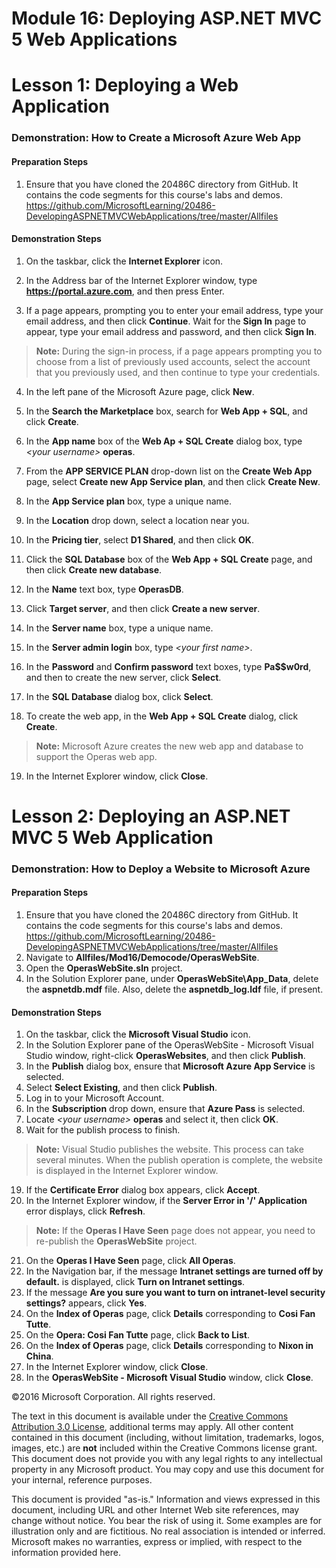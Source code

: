 # Module 16: Deploying ASP.NET MVC 5 Web Applications

# Lesson 1: Deploying a Web Application

### Demonstration: How to Create a Microsoft Azure Web App

#### Preparation Steps

1. Ensure that you have cloned the 20486C directory from GitHub. It contains the code segments for this course's labs and demos. https://github.com/MicrosoftLearning/20486-DevelopingASPNETMVCWebApplications/tree/master/Allfiles

#### Demonstration Steps

1. On the taskbar, click the **Internet Explorer** icon.

2. In the Address bar of the Internet Explorer window, type **https://portal.azure.com**, and then press Enter.
3. If a page appears, prompting you to enter your email address, type your email address, and then click **Continue**. Wait for the **Sign In** page to appear, type your email address and password, and then click **Sign In**.

  >**Note:** During the sign-in process, if a page appears prompting you to choose from a list of previously used accounts, select the account that you previously used, and then continue to type your credentials.


4. In the left pane of the Microsoft Azure page, click **New**.
5. In the **Search the Marketplace** box, search for **Web App + SQL**, and click **Create**.
6. In the **App name** box of the **Web Ap + SQL Create** dialog box, type _&lt;your username&gt;_ **operas**.

7. From the **APP SERVICE PLAN** drop-down list on the **Create Web App** page, select **Create new App Service plan**, and then click **Create New**.
8. In the **App Service plan** box, type a unique name.
9. In the **Location** drop down, select a location near you.
10. In the **Pricing tier**, select **D1 Shared**, and then click **OK**.

11. Click the **SQL Database** box of the **Web App + SQL Create** page, and then click **Create new database**.
12. In the **Name** text box, type **OperasDB**.
13. Click **Target server**, and then click **Create a new server**.
14. In the **Server name** box, type a unique name.
15. In the **Server admin login** box, type _&lt;your first name&gt;_.
16. In the **Password** and **Confirm password** text boxes, type **Pa$$w0rd**, and then to create the new server, click **Select**.
17. In the **SQL Database** dialog box, click **Select**.
18. To create the web app, in the **Web App + SQL Create** dialog, click **Create**.

  >**Note:** Microsoft Azure creates the new web app and database to support the Operas web app.

19. In the Internet Explorer window, click **Close**.

# Lesson 2: Deploying an ASP.NET MVC 5 Web Application

### Demonstration: How to Deploy a Website to Microsoft Azure

#### Preparation Steps

1. Ensure that you have cloned the 20486C directory from GitHub. It contains the code segments for this course's labs and demos. https://github.com/MicrosoftLearning/20486-DevelopingASPNETMVCWebApplications/tree/master/Allfiles 
2. Navigate to **Allfiles/Mod16/Democode/OperasWebSite**.
3. Open the **OperasWebSite.sln** project.
4. In the Solution Explorer pane, under **OperasWebSite\App\_Data**, delete the **aspnetdb.mdf** file. Also, delete the **aspnetdb\_log.ldf** file, if present.

#### Demonstration Steps

1. On the taskbar, click the **Microsoft Visual Studio** icon.
2. In the Solution Explorer pane of the OperasWebSite - Microsoft Visual Studio window, right-click **OperasWebsites**, and then click **Publish**.
3. In the **Publish** dialog box, ensure that **Microsoft Azure App Service** is selected.
4. Select **Select Existing**, and then click **Publish**.
5. Log in to your Microsoft Account.
6. In the **Subscription** drop down, ensure that **Azure Pass** is selected.
7. Locate  _&lt;your username&gt;_ **operas** and select it, then click **OK**.
8. Wait for the publish process to finish.

  >**Note:** Visual Studio publishes the website. This process can take several minutes. When the publish operation is complete, the website is displayed in the Internet Explorer window.

19. If the **Certificate Error** dialog box appears, click **Accept**.
20. In the Internet Explorer window, if the **Server Error in &#39;/&#39; Application** error displays, click **Refresh**.

  >**Note:** If the **Operas I Have Seen** page does not appear, you need to re-publish the **OperasWebSite** project.

21. On the **Operas I Have Seen** page, click **All Operas**.
22. In the Navigation bar, if the message **Intranet settings are turned off by default.** is displayed, click **Turn on Intranet settings**.
23. If the message **Are you sure you want to turn on intranet-level security settings?** appears, click **Yes**.
24. On the **Index of Operas** page, click **Details** corresponding to **Cosi Fan Tutte**.
25. On the **Opera: Cosi Fan Tutte** page, click **Back to List**.
26. On the **Index of Operas** page, click **Details** corresponding to **Nixon in China**.
27. In the Internet Explorer window, click **Close**.
28. In the **OperasWebSite - Microsoft Visual Studio** window, click **Close**.

©2016 Microsoft Corporation. All rights reserved.

The text in this document is available under the  [Creative Commons Attribution 3.0 License](https://creativecommons.org/licenses/by/3.0/legalcode), additional terms may apply. All other content contained in this document (including, without limitation, trademarks, logos, images, etc.) are  **not**  included within the Creative Commons license grant. This document does not provide you with any legal rights to any intellectual property in any Microsoft product. You may copy and use this document for your internal, reference purposes.

This document is provided &quot;as-is.&quot; Information and views expressed in this document, including URL and other Internet Web site references, may change without notice. You bear the risk of using it. Some examples are for illustration only and are fictitious. No real association is intended or inferred. Microsoft makes no warranties, express or implied, with respect to the information provided here. 
